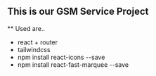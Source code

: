 ## This is our GSM Service Project
** Used are..
* react + router
* tailwindcss
* npm install react-icons --save
* npm install react-fast-marquee --save